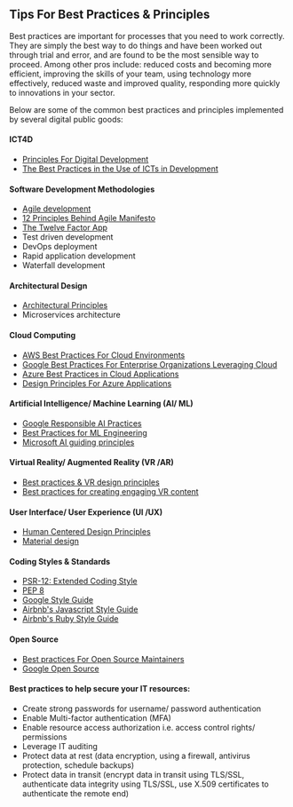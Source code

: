 ## Tips For Best Practices & Principles
Best practices are important for processes that you need to work correctly. They are simply the best way to do things and have been worked out through trial and error, and are found to be the most sensible way to proceed. Among other pros include: reduced costs and becoming more efficient, improving the skills of your team, using technology more effectively, reduced waste and improved quality, responding more quickly to innovations in your sector. 

Below are some of the common best practices and principles implemented by several digital public goods:

#### ICT4D
* [Principles For Digital Development](https://digitalprinciples.org/)
* [The Best Practices in the Use of ICTs in Development](https://www.ictworks.org/the-best-practices-in-the-use-of-icts-in-development-are/#.YTc0Y_wzZH5)

#### Software Development Methodologies
* [Agile development](https://www.ntaskmanager.com/blog/agile-best-practices/)
* [12 Principles Behind Agile Manifesto](https://www.agilealliance.org/agile101/12-principles-behind-the-agile-manifesto/)
* [The Twelve Factor App](https://12factor.net/)
* Test driven development
* DevOps deployment
* Rapid application development
* Waterfall development

#### Architectural Design
* [Architectural Principles](https://docs.altinn.studio/teknologi/altinnstudio/architecture/principles/#web-standards)
* Microservices architecture

#### Cloud Computing
* [AWS Best Practices For Cloud Environments](https://aws.amazon.com/blogs/publicsector/aws-well-architected-framework-best-practices-for-building-and-deploying-an-optimized-cloud-environment/)
* [Google Best Practices For Enterprise Organizations Leveraging Cloud](https://cloud.google.com/docs/enterprise/best-practices-for-enterprise-organizations)
* [Azure Best Practices in Cloud Applications](https://docs.microsoft.com/en-us/azure/architecture/best-practices/index-best-practices)
* [Design Principles For Azure Applications](https://docs.microsoft.com/en-us/azure/architecture/guide/design-principles/)

#### Artificial Intelligence/ Machine Learning (AI/ ML)
* [Google Responsible AI Practices](https://ai.google/responsibilities/responsible-ai-practices/)
* [Best Practices for ML Engineering](https://developers.google.com/machine-learning/guides/rules-of-ml)
* [Microsoft AI guiding principles](https://query.prod.cms.rt.microsoft.com/cms/api/am/binary/RE4pKH5#:~:text=At%20Microsoft%2C%20we've%20recognized,inclusiveness%2C%20transparency%2C%20and%20accountability.)

#### Virtual Reality/ Augmented Reality (VR /AR)
* [Best practices & VR design principles](https://www.dummies.com/software/best-practices-and-virtual-reality-design-principles/)
* [Best practices for creating engaging VR content](https://www.thinkwithgoogle.com/marketing-strategies/video/vr-content-audience-engagement-best-practices/)

#### User Interface/ User Experience (UI /UX)
* [Human Centered Design Principles](https://jnd.org/the-four-fundamental-principles-ofhuman-centered-design/)
* [Material design](https://material.io/design/guidelines-overview)

#### Coding Styles & Standards
* [PSR-12: Extended Coding Style](https://www.php-fig.org/psr/psr-12/)
* [PEP 8](https://www.python.org/dev/peps/pep-0008/)
* [Google Style Guide](https://google.github.io/styleguide/)
* [Airbnb's Javascript Style Guide](https://github.com/airbnb/javascript)
* [Airbnb's Ruby Style Guide](https://airbnb.io/projects/ruby/)

#### Open Source 
* [Best practices For Open Source Maintainers](https://opensource.guide/best-practices/)
* [Google Open Source](https://opensource.google/docs/)

#### Best practices to help secure your IT resources:
* Create strong passwords for username/ password authentication
* Enable Multi-factor authentication (MFA)
* Enable resource access authorization i.e. access control rights/ permissions
* Leverage IT auditing
* Protect data at rest (data encryption, using a firewall, antivirus protection, schedule backups)
* Protect data in transit (encrypt data in transit using TLS/SSL, authenticate data integrity using TLS/SSL, use X.509 certificates to authenticate the remote end)
